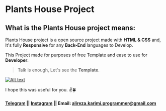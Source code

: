 # Plants House Project

## What is the Plants House project means:
Plants House project is a open source project made with **HTML & CSS** and, It's fully **Responsive** for any **Back-End** languages to Develop.

This Project made for purposes of free Template and ease to use for **Developer**.

>  Talk is enough, Let's see the **Template**.

[![Alt text](https://i.postimg.cc/1syRr8j7/screencapture-127-0-0-1-5500-2023-06-06-04-20-27-min.png)](https://github.com/Alireza0K)


I hope this was useful for you. ✌️🍀
#### [Telegram](tg://user?id=Alirez0K) || [Instagram](https://www.instagram.com/alirez0k/) || Email: alireza.karimi.programmer@gmail.com 